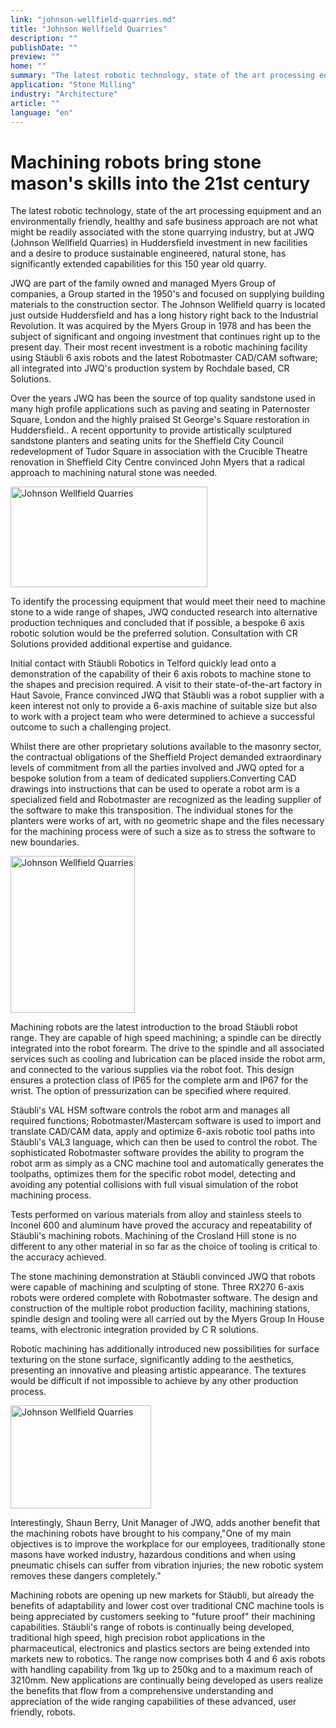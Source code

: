 ```yaml
---
link: "johnson-wellfield-quarries.md"
title: "Johnson Wellfield Quarries"
description: ""
publishDate: ""
preview: ""
home: ""
summary: "The latest robotic technology, state of the art processing equipment and an environmentally friendly, healthy and safe business approach are not what might be readily associated with the stone quarrying industry, but at JWQ (Johnson Wellfield Quarries) in Huddersfield investment in new facilities and a desire to produce sustainable engineered, natural stone, has significantly extended capabilities for this 150 year old quarry."
application: "Stone Milling"
industry: "Architecture"
article: ""
language: "en"
---
```

# Machining robots bring stone mason's skills into the 21st century

The latest robotic technology, state of the art processing equipment and an environmentally friendly, healthy and safe business approach are not what might be readily associated with the stone quarrying industry, but at JWQ (Johnson Wellfield Quarries) in Huddersfield investment in new facilities and a desire to produce sustainable engineered, natural stone, has significantly extended capabilities for this 150 year old quarry.

JWQ are part of the family owned and managed Myers Group of companies, a Group started in the 1950's and focused on supplying building materials to the construction sector. The Johnson Wellfield quarry is located just outside Huddersfield and has a long history right back to the Industrial Revolution. It was acquired by the Myers Group in 1978 and has been the subject of significant and ongoing investment that continues right up to the present day. Their most recent investment is a robotic machining facility using Stäubli 6 axis robots and the latest Robotmaster CAD/CAM software; all integrated into JWQ's production system by Rochdale based, CR Solutions.

Over the years JWQ has been the source of top quality sandstone used in many high profile applications such as paving and seating in Paternoster Square, London and the highly praised St George's Square restoration in Huddersfield.. A recent opportunity to provide artistically sculptured sandstone planters and seating units for the Sheffield City Council redevelopment of Tudor Square in association with the Crucible Theatre renovation in Sheffield City Centre convinced John Myers that a radical approach to machining natural stone was needed.

<img width="315" height="161" src="/assets/images/success/Stone%20Milling%20Robots_files/image001.jpg" alt="Johnson Wellfield Quarries" class="alignLeft">

To identify the processing equipment that would meet their need to machine stone to a wide range of shapes, JWQ conducted research into alternative production techniques and concluded that if possible, a bespoke 6 axis robotic solution would be the preferred solution. Consultation with CR Solutions provided additional expertise and guidance.

Initial contact with Stäubli Robotics in Telford quickly lead onto a demonstration of the capability of their 6 axis robots to machine stone to the shapes and precision required. A visit to their state-of-the-art factory in Haut Savoie, France convinced JWQ that Stäubli was a robot supplier with a keen interest not only to provide a 6-axis machine of suitable size but also to work with a project team who were determined to achieve a successful outcome to such a challenging project.

Whilst there are other proprietary solutions available to the masonry sector, the contractual obligations of the Sheffield Project demanded extraordinary levels of commitment from all the parties involved and JWQ opted for a bespoke solution from a team of dedicated suppliers.Converting CAD drawings into instructions that can be used to operate a robot arm is a specialized field and Robotmaster are recognized as the leading supplier of the software to make this transposition. The individual stones for the planters were works of art, with no geometric shape and the files necessary for the machining process were of such a size as to stress the software to new boundaries.

<img width="199" height="251" src="/assets/images/success/Stone%20Milling%20Robots_files/image002.jpg" alt="Johnson Wellfield Quarries" class="alignLeft">

Machining robots are the latest introduction to the broad Stäubli robot range. They are capable of high speed machining; a spindle can be directly integrated into the robot forearm. The drive to the spindle and all associated services such as cooling and lubrication can be placed inside the robot arm, and connected to the various supplies via the robot foot. This design ensures a protection class of IP65 for the complete arm and IP67 for the wrist. The option of pressurization can be specified where required.

Stäubli's VAL HSM software controls the robot arm and manages all required functions; Robotmaster/Mastercam software is used to import and translate CAD/CAM data, apply and optimize 6-axis robotic tool paths into Stäubli's VAL3 language, which can then be used to control the robot. The sophisticated Robotmaster software provides the ability to program the robot arm as simply as a CNC machine tool and automatically generates the toolpaths, optimizes them for the specific robot model, detecting and avoiding any potential collisions with full visual simulation of the robot machining process.

Tests performed on various materials from alloy and stainless steels to Inconel 600 and aluminum have proved the accuracy and repeatability of Stäubli's machining robots. Machining of the Crosland Hill stone is no different to any other material in so far as the choice of tooling is critical to the accuracy achieved.

The stone machining demonstration at Stäubli convinced JWQ that robots were capable of machining and sculpting of stone. Three RX270 6-axis robots were ordered complete with Robotmaster software. The design and construction of the multiple robot production facility, machining stations, spindle design and tooling were all carried out by the Myers Group In House teams, with electronic integration provided by C R solutions.

Robotic machining has additionally introduced new possibilities for surface texturing on the stone surface, significantly adding to the aesthetics, presenting an innovative and pleasing artistic appearance. The textures would be difficult if not impossible to achieve by any other production process.

<img width="225" height="165" src="/assets/images/success/Stone%20Milling%20Robots_files/image003.jpg" class="alignLeft" alt="Johnson Wellfield Quarries">

Interestingly, Shaun Berry, Unit Manager of JWQ, adds another benefit that the machining robots have brought to his company,"One of my main objectives is to improve the workplace for our employees, traditionally stone masons have worked industry, hazardous conditions and when using pneumatic chisels can suffer from vibration injuries; the new robotic system removes these dangers completely."

Machining robots are opening up new markets for Stäubli, but already the benefits of adaptability and lower cost over traditional CNC machine tools is being appreciated by customers seeking to "future proof" their machining capabilities. Stäubli's range of robots is continually being developed, traditional high speed, high precision robot applications in the pharmaceutical, electronics and plastics sectors are being extended into markets new to robotics. The range now comprises both 4 and 6 axis robots with handling capability from 1kg up to 250kg and to a maximum reach of 3210mm. New applications are continually being developed as users realize the benefits that flow from a comprehensive understanding and appreciation of the wide ranging capabilities of these advanced, user friendly, robots.